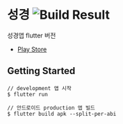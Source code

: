 # 성경 ![Build Result](https://github.com/joostory/oh-my-bible/workflows/Test/badge.svg)

성경앱 flutter 버전

- [Play Store](https://play.google.com/store/apps/details?id=net.joostory.holybible)


## Getting Started

```
// development 앱 시작
$ flutter run

// 안드로이드 production 앱 빌드
$ flutter build apk --split-per-abi
```
